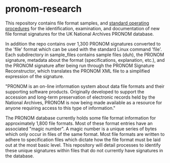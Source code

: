 # pronom-research


This repository contains file format samples, and <a href="https://github.com/gleporeNARA/pronom-research/wiki">standard operating procedures</a> for the identification, examination, and documentation of new file format signatures for the UK National Archives PRONOM database.

In addition the repo contains over 1,300 PRONOM signatures converted to the 'file' format which can be used with the standard Linux command 'file'. Each subdirectory in sample_files contains sample files (duh), the PRONOM signature, metadata about the format (specifications, explanation, etc.), and the PRONOM signature after being run through the PRONOM Signature Reconstructor, which translates the PRONOM XML file to a simplified expression of the signature.

"PRONOM is an on-line information system about data file formats and their supporting software products. Originally developed to support the accession and long-term preservation of electronic records held by the National Archives, PRONOM is now being made available as a resource for anyone requiring access to this type of information."

The PRONOM database currently holds some file format information for approximately 1,800 file formats. Most of these format entries have an associated "magic number". A magic number is a unique series of bytes which only occur in files of the same format. Most file formats are written to adhere to specification files which dictate how the file format must be laid out at the most basic level. This repository will detail processes to identify these unique signatures within files that do not currently have signatures in the database.

